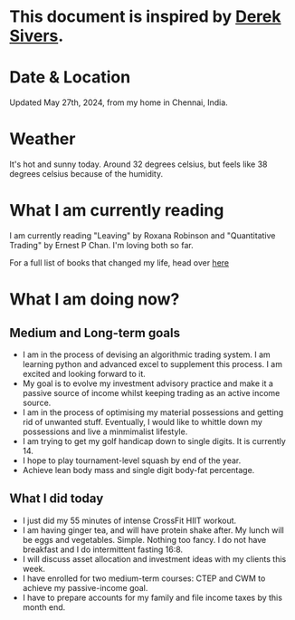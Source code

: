 # This document is inspired by [Derek Sivers](https://sive.rs/now).

# Date & Location  
Updated May 27th, 2024, from my home in Chennai, India.  

# Weather  
It's hot and sunny today. Around 32 degrees celsius, but feels like 38 degrees celsius because of the humidity.   

# What I am currently reading  
I am currently reading "Leaving" by Roxana Robinson and "Quantitative Trading" by Ernest P Chan. I'm loving both so far. 

For a full list of books that changed my life, head over [here](https://adityagovindaraj.github.io/books.html)  

# What I am doing now?

## Medium and Long-term goals ##

- I am in the process of devising an algorithmic trading system. I am learning python and advanced excel to supplement this process. I am excited and looking forward to it.
- My goal is to evolve my investment advisory practice and make it a passive source of income whilst keeping trading as an active income source. 
- I am in the process of optimising my material possessions and getting rid of unwanted stuff. Eventually, I would like to whittle down my possessions and live a minmimalist lifestyle.
- I am trying to get my golf handicap down to single digits. It is currently 14.
- I hope to play tournament-level squash by end of the year. 
- Achieve lean body mass and single digit body-fat percentage.

## What I did today ##
- I just did my 55 minutes of intense CrossFit HIIT workout. 
- I am having ginger tea, and will have protein shake after. My lunch will be eggs and vegetables. Simple. Nothing too fancy. I do not have breakfast and I do intermittent fasting 16:8.
- I will discuss asset allocation and investment ideas with my clients this week.  
- I have enrolled for two medium-term courses: CTEP and CWM to achieve my passive-income goal.
- I have to prepare accounts for my family and file income taxes by this month end.
